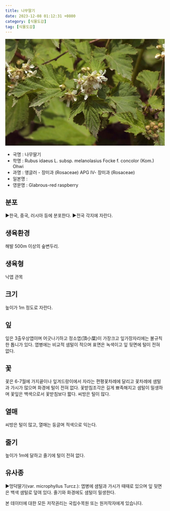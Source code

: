 ```yaml
---
title: 나무딸기
date: 2023-12-08 01:12:31 +0800
category: [식물도감]
tag: [식물도감]
---
```




![나무딸기](/assets/img/fileUpload/plants/basic/Rosaceae/Rubus/10702/10702_1_th2.jpg)
- 국명 : 나무딸기
- 학명 : Rubus idaeus L. subsp. melanolasius Focke f. concolor (Kom.) Ohwi
- 과명 : 앵글러 - 장미과 (Rosaceae) APG Ⅳ- 장미과 (Rosaceae)
- 일본명 : 
- 영문명 : Glabrous-red raspberry


## 분포
▶한국, 중국, 러시아 등에 분포한다.
▶전국 각지에 자란다.
## 생육환경
해발 500m 이상의 숲변두리.
## 생육형
낙엽 관목
## 크기
높이가 1m 정도로 자란다.
## 잎
잎은 3출우상엽이며 어긋나기하고 정소엽(頂小葉)이 가장크고 잎가장자리에는 불규칙한 톱니가 있다. 엽병에는 비교적 샘털이 적으며 표면은 녹색이고 잎 뒷면에 털이 전혀 없다.
## 꽃
꽃은 6-7월에 가지끝이나 잎겨드랑이에서 자라는 편평꽃차례에 달리고 꽃차례에 샘털과 가시가 많으며 화경에 털이 전혀 없다. 꽃받침조각은 길게 뾰족해지고 샘털이 밀생하며 꽃잎은 백색으로서 꽃받침보다 짧다. 씨방은 털이 많다.
## 열매
씨방은 털이 많고, 열매는 둥글며 적색으로 익는다.
## 줄기
높이가 1m에 달하고 줄기에 털이 전혀 없다.
## 유사종
▶멍덕딸기(var. microphyllus Turcz.): 엽병에 샘털과 가시가 때때로 있으며 잎 뒷면은 백색 샘털로 덮여 있다. 줄기와 화경에도 샘털이 밀생한다.






본 데이터에 대한 모든 저작권리는 국립수목원 또는 원저작자에게 있습니다.
